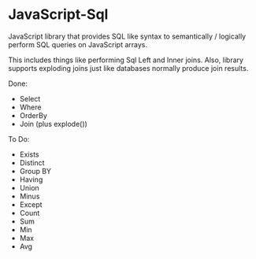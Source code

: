 # JavaScript-Sql
JavaScript library that provides SQL like syntax to semantically / logically perform SQL queries on JavaScript arrays.

This includes things like performing Sql Left and Inner joins. Also, library supports exploding joins just like databases normally produce join results.

Done:
+ Select
+ Where
+ OrderBy
+ Join (plus explode())

To Do: 
+ Exists
+ Distinct
+ Group BY
+ Having
+ Union
+ Minus
+ Except
+ Count
+ Sum
+ Min
+ Max
+ Avg
